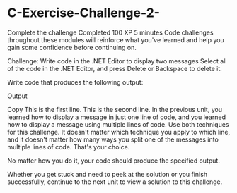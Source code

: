 # C-Exercise-Challenge-2-

Complete the challenge
Completed
100 XP
5 minutes
Code challenges throughout these modules will reinforce what you've learned and help you gain some confidence before continuing on.

Challenge: Write code in the .NET Editor to display two messages
Select all of the code in the .NET Editor, and press Delete or Backspace to delete it.

Write code that produces the following output:

Output

Copy
This is the first line.
This is the second line.
In the previous unit, you learned how to display a message in just one line of code, and you learned how to display a message using multiple lines of code. Use both techniques for this challenge. It doesn't matter which technique you apply to which line, and it doesn't matter how many ways you split one of the messages into multiple lines of code. That's your choice.

No matter how you do it, your code should produce the specified output.

Whether you get stuck and need to peek at the solution or you finish successfully, continue to the next unit to view a solution to this challenge.

